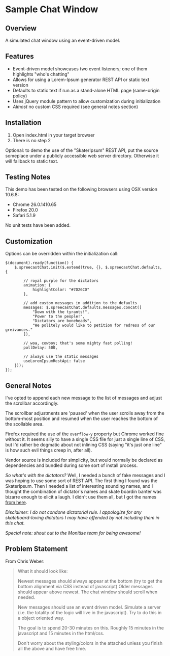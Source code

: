 
Sample Chat Window
=====================

Overview
--------
A simulated chat window using an event-driven model.

Features
--------
* Event-driven model showcases two event listeners; one of them highlights "who's chatting"
* Allows for using a Lorem-Ipsum generator REST API or static text version
* Defaults to static text if run as a stand-alone HTML page (same-origin policy)
* Uses jQuery module pattern to allow customization during initialization
* *Almost* no custom CSS required (see general notes section)

Installation
------------
1. Open index.html in your target browser
1. There is no step 2

Optional: to demo the use of the "SkaterIpsum" REST API, put the source someplace under
a publicly accessible web server directory. Otherwise it will fallback to static text.

Testing Notes
-------------
This demo has been tested on the following browsers using OSX version 10.6.8:
* Chrome 26.0.1410.65
* Firefox 20.0
* Safari 5.1.9

No unit tests have been added.

Customization
-------------
Options can be overridden within the initialization call:

    $(document).ready(function() {
        $.spreecastChat.init($.extend(true, {}, $.spreecastChat.defaults, {

            // royal purple for the dictators
            animation: {
                highlightColor: "#7D26CD"
            },

            // add custom messages in addition to the defaults
            messages: $.spreecastChat.defaults.messages.concat([
                "Down with the tyrants!",
                "Power to the people!",
                "Dictators are boneheads",
                "We politely would like to petition for redress of our greivances."
            ]),

            // woa, cowboy; that's some mighty fast polling!
            pollDelay: 500,

            // always use the static messages
            useLoremIpsumRestApi: false
        }));
    });

General Notes
-------------
I've opted to append each new message to the list of messages and adjust the scrollbar accordingly.

The scrollbar adjustments are 'paused' when the user scrolls away from the bottom-most position
and resumed when the user reaches the bottom of the scollable area.

Firefox required the use of the `overflow-y` property but Chrome worked fine without it. It seems
silly to have a single CSS file for just a single line of CSS, but I'd rather be dogmatic about
not inlining CSS (saying "it's just one line" is how such evil things creep in, after all).

Vendor source is included for simplicity, but would normally be declared as dependencies and
bundled during some sort of install process.

*So what's with the dictators?*
Well, I needed a bunch of fake messages and I was hoping
to use some sort of REST API. The first thing I found was the SkaterIpsum. Then I needed a list of
interesting sounding names, and I thought the combination  of dictator's names and  skate boardin
banter was bizarre enough to elicit a laugh. I didn't use them all,
but I got the names [from here](http://www.25facts.com/top-25-dictators-of-the-world/).

*Disclaimer: I do not condone dictatorial rule. I appologize for any skateboard-loving dictators
I may have offended by not including them in this chat.*

*Special note: shout out to the Monitise team for being awesome!*


Problem Statement
-----------------

From Chris Weber:
> What it should look like:
>
> Newest messages should always appear at the bottom (try to get the bottom alignment via CSS instead of javascript)
Older messages should appear above newest.
> The chat window should scroll when needed.
>
> New messages should use an event driven model. Simulate a server (i.e. the totality of the logic will live in the javascript). Try to do this in a object oriented way.
>
> The goal is to spend 20-30 minutes on this. Roughly 15 minutes in the javascript and 15 minutes in the html/css.
>
> Don't worry about the styling/colors in the attached unless you finish all the above and have free time.
